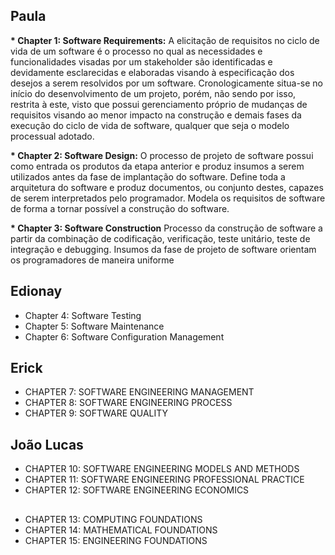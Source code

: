 ## Paula
<b>* Chapter 1: Software Requirements:</b>
A elicitação de requisitos no ciclo de vida de um software é o processo no qual as necessidades e funcionalidades visadas por um stakeholder são identificadas e devidamente esclarecidas e elaboradas visando à especificação dos desejos a serem resolvidos por um software. Cronologicamente situa-se no início do desenvolvimento de um projeto, porém, não sendo por isso, restrita à este, visto que possui gerenciamento próprio de mudanças de requisitos visando ao menor impacto na construção e demais fases da execução do ciclo de vida de software, qualquer que seja o modelo processual adotado.

<b>* Chapter 2: Software Design:</b>
O processo de projeto de software possui como entrada os produtos da etapa anterior e produz insumos a serem utilizados antes da fase de implantação do software. Define toda a arquitetura do software e produz documentos, ou conjunto destes, capazes de serem interpretados pelo programador. Modela os requisitos de software de forma a tornar possível a construção do software. 

<b>* Chapter 3: Software Construction</b>
Processo da construção de software a partir da combinação de codificação, verificação, teste unitário, teste de integração e debugging. Insumos da fase de projeto de software orientam os programadores de maneira uniforme

## Edionay
* Chapter 4: Software Testing
* Chapter 5: Software Maintenance
* Chapter 6: Software Configuration Management

## Erick
* CHAPTER 7: SOFTWARE ENGINEERING MANAGEMENT
* CHAPTER 8: SOFTWARE ENGINEERING PROCESS
* CHAPTER 9: SOFTWARE QUALITY

## João Lucas
* CHAPTER 10: SOFTWARE ENGINEERING MODELS AND METHODS 
* CHAPTER 11: SOFTWARE ENGINEERING PROFESSIONAL PRACTICE
* CHAPTER 12: SOFTWARE ENGINEERING ECONOMICS

##
* CHAPTER 13: COMPUTING FOUNDATIONS
* CHAPTER 14: MATHEMATICAL FOUNDATIONS
* CHAPTER 15: ENGINEERING FOUNDATIONS
